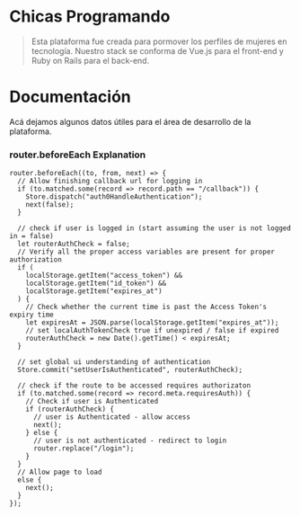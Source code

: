 # Chicas Programando

> Esta plataforma fue creada para pormover los perfiles de mujeres en tecnología. Nuestro stack se conforma de Vue.js para el front-end y Ruby on Rails para el back-end.

# Documentación
Acá dejamos algunos datos útiles para el área de desarrollo de la plataforma.

### router.beforeEach Explanation

```
router.beforeEach((to, from, next) => {
  // Allow finishing callback url for logging in
  if (to.matched.some(record => record.path == "/callback")) {
    Store.dispatch("auth0HandleAuthentication");
    next(false);
  }

  // check if user is logged in (start assuming the user is not logged in = false)
  let routerAuthCheck = false;
  // Verify all the proper access variables are present for proper authorization
  if (
    localStorage.getItem("access_token") &&
    localStorage.getItem("id_token") &&
    localStorage.getItem("expires_at")
  ) {
    // Check whether the current time is past the Access Token's expiry time
    let expiresAt = JSON.parse(localStorage.getItem("expires_at"));
    // set localAuthTokenCheck true if unexpired / false if expired
    routerAuthCheck = new Date().getTime() < expiresAt;
  }

  // set global ui understanding of authentication
  Store.commit("setUserIsAuthenticated", routerAuthCheck);

  // check if the route to be accessed requires authorizaton
  if (to.matched.some(record => record.meta.requiresAuth)) {
    // Check if user is Authenticated
    if (routerAuthCheck) {
      // user is Authenticated - allow access
      next();
    } else {
      // user is not authenticated - redirect to login
      router.replace("/login");
    }
  }
  // Allow page to load
  else {
    next();
  }
});
```